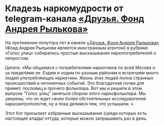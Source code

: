# Кладезь наркомудрости от telegram-канала [«Друзья. Фонд Андрея Рылькова»](https://t.me/farfond)

На протяжении полутора лет в канале [«Друзья. Фонд Андрея Рылькова»](https://t.me/farfond) (Фонд Андрея Рылькова является иностранным агентом) в рубрике «Голос улиц» собирались простые высказывания наркопотребителей о непростом.

Цитата: «Мы общаемся с потребителями наркотиков по всей Москве и за пределами ее. Ездим и ходим по разным районам и встречаем много людей употребляющих наркотики. Жизнь этих людей полна странных происшествий и непонятных событий. Это благодатная почва для примет, пословиц и прочего фольклора. Вот мы и решили в этом выпуске “Голос улиц” заняться сбором этого наркофольклера. Мы уверены, что он ждет своих более обстоятельных исследователей наркоантропологов, ну а пока делимся тем, что услышали.
»

Этот бот присылает избранные высказывания (среди которых есть настоящие клады) оттуда, которые можно запрашивать раз в день.
